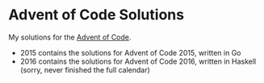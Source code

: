# Advent of Code Solutions

My solutions for the [Advent of Code](http://adventofcode.com/).

- 2015 contains the solutions for Advent of Code 2015, written in Go
- 2016 contains the solutions for Advent of Code 2016, written in Haskell (sorry, never finished the full calendar)